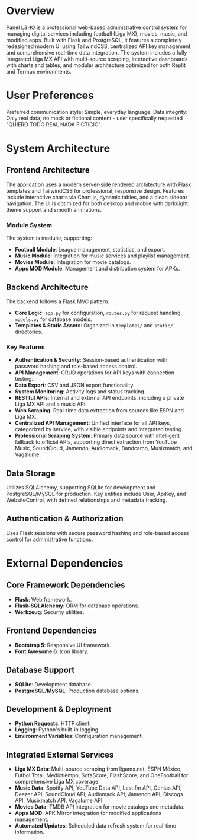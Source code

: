 # Overview

Panel L3HO is a professional web-based administrative control system for managing digital services including football (Liga MX), movies, music, and modified apps. Built with Flask and PostgreSQL, it features a completely redesigned modern UI using TailwindCSS, centralized API key management, and comprehensive real-time data integration. The system includes a fully integrated Liga MX API with multi-source scraping, interactive dashboards with charts and tables, and modular architecture optimized for both Replit and Termux environments.

# User Preferences

Preferred communication style: Simple, everyday language.
Data integrity: Only real data, no mock or fictional content - user specifically requested "QUIERO TODO REAL NADA FICTICIO".

# System Architecture

## Frontend Architecture
The application uses a modern server-side rendered architecture with Flask templates and TailwindCSS for professional, responsive design. Features include interactive charts via Chart.js, dynamic tables, and a clean sidebar navigation. The UI is optimized for both desktop and mobile with dark/light theme support and smooth animations.

### Module System
The system is modular, supporting:
- **Football Module**: League management, statistics, and export.
- **Music Module**: Integration for music services and playlist management.
- **Movies Module**: Integration for movie catalogs.
- **Apps MOD Module**: Management and distribution system for APKs.

## Backend Architecture
The backend follows a Flask MVC pattern:
- **Core Logic**: `app.py` for configuration, `routes.py` for request handling, `models.py` for database models.
- **Templates & Static Assets**: Organized in `templates/` and `static/` directories.

### Key Features
- **Authentication & Security**: Session-based authentication with password hashing and role-based access control.
- **API Management**: CRUD operations for API keys with connection testing.
- **Data Export**: CSV and JSON export functionality.
- **System Monitoring**: Activity logs and status tracking.
- **RESTful APIs**: Internal and external API endpoints, including a private Liga MX API and a music API.
- **Web Scraping**: Real-time data extraction from sources like ESPN and Liga MX.
- **Centralized API Management**: Unified interface for all API keys, categorized by service, with visible endpoints and integrated testing.
- **Professional Scraping System**: Primary data source with intelligent fallback to official APIs, supporting direct extraction from YouTube Music, SoundCloud, Jamendo, Audiomack, Bandcamp, Musixmatch, and Vagalume.

## Data Storage
Utilizes SQLAlchemy, supporting SQLite for development and PostgreSQL/MySQL for production. Key entities include User, ApiKey, and WebsiteControl, with defined relationships and metadata tracking.

## Authentication & Authorization
Uses Flask sessions with secure password hashing and role-based access control for administrative functions.

# External Dependencies

## Core Framework Dependencies
- **Flask**: Web framework.
- **Flask-SQLAlchemy**: ORM for database operations.
- **Werkzeug**: Security utilities.

## Frontend Dependencies
- **Bootstrap 5**: Responsive UI framework.
- **Font Awesome 6**: Icon library.

## Database Support
- **SQLite**: Development database.
- **PostgreSQL/MySQL**: Production database options.

## Development & Deployment
- **Python Requests**: HTTP client.
- **Logging**: Python's built-in logging.
- **Environment Variables**: Configuration management.

## Integrated External Services
- **Liga MX Data**: Multi-source scraping from ligamx.net, ESPN México, Futbol Total, Mediotiempo, SofaScore, FlashScore, and OneFootball for comprehensive Liga MX coverage.
- **Music Data**: Spotify API, YouTube Data API, Last.fm API, Genius API, Deezer API, SoundCloud API, Audiomack API, Jamendo API, Discogs API, Musixmatch API, Vagalume API.
- **Movies Data**: TMDB API integration for movie catalogs and metadata.
- **Apps MOD**: APK Mirror integration for modified applications management.
- **Automated Updates**: Scheduled data refresh system for real-time information.